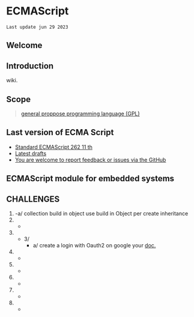 # ECMAScript
` Last update jun 29 2023 `
## Welcome
## Introduction
wiki.
## Scope
> <a href="https://en.m.wikipedia.org/wiki/General-purpose_programming_language#:~:text=In%20computer%20software%2C%20a%20general,used%20within%20a%20specific%20area.">general proppose programming language (GPL)</a>

## Last version of ECMA Script
- <a href="https://262.ecma-international.org/11.0/"> Standard ECMAScript 262 11 th</a>
- <a href="https://github.com/tc39/ecma262"> Latest drafts </a>
- <a href="https://github.com/tc39/ecma262/issues">You are welcome to report feedback or issues via the GitHub</a>






## ECMAScript module for embedded systems


## CHALLENGES
1. -a/ collection build in object use build in Object per create inheritance
2. -
3. - 3/
     - a/ create a login with Oauth2 on google your <a href="https://github.com/googleapis/google-api-nodejs-client/tree/main">doc.</a>
4. -
5. -
6. -
7. -
8. -
